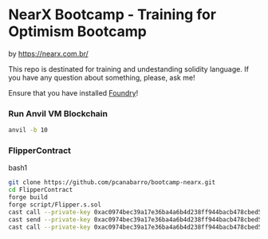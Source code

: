 # NearX Bootcamp - Training for Optimism Bootcamp
by https://nearx.com.br/

This repo is destinated for training and undestanding solidity language. If you have any question about something, please, ask me!

Ensure that you have installed [Foundry](https://book.getfoundry.sh/getting-started/installation)!

### Run Anvil VM Blockchain
``` bash
anvil -b 10

```

### FlipperContract
bash1
``` bash
git clone https://github.com/pcanabarro/bootcamp-nearx.git
cd FlipperContract
forge build
forge script/Flipper.s.sol
cast call --private-key 0xac0974bec39a17e36ba4a6b4d238ff944bacb478cbed5efcae784d7bf4f2ff80 --rpc-url "http://localhost:8545" "0x5fbdb2315678afecb367f032d93f642f64180aa3" "getValue()(bool)"
cast send --private-key 0xac0974bec39a17e36ba4a6b4d238ff944bacb478cbed5efcae784d7bf4f2ff80 --rpc-url "http://localhost:8545" "0x5fbdb2315678afecb367f032d93f642f64180aa3" "flip()"
cast call --private-key 0xac0974bec39a17e36ba4a6b4d238ff944bacb478cbed5efcae784d7bf4f2ff80 --rpc-url "http://localhost:8545" "0x5fbdb2315678afecb367f032d93f642f64180aa3" "getValue()(bool)"
```